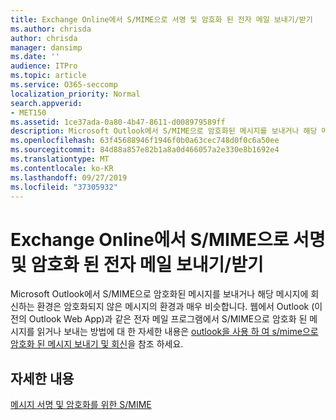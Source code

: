 ```yaml
---
title: Exchange Online에서 S/MIME으로 서명 및 암호화 된 전자 메일 보내기/받기
ms.author: chrisda
author: chrisda
manager: dansimp
ms.date: ''
audience: ITPro
ms.topic: article
ms.service: O365-seccomp
localization_priority: Normal
search.appverid:
- MET150
ms.assetid: 1ce37ada-0a80-4b47-8611-d008979589ff
description: Microsoft Outlook에서 S/MIME으로 암호화된 메시지를 보내거나 해당 메시지에 회신하는 환경은 암호화되지 않은 메시지의 환경과 매우 비슷합니다.
ms.openlocfilehash: 63f45688946f1946f0b0a63cec748d0f0c6a50ee
ms.sourcegitcommit: 84d88a857e82b1a8a0d466057a2e330e8b1692e4
ms.translationtype: MT
ms.contentlocale: ko-KR
ms.lasthandoff: 09/27/2019
ms.locfileid: "37305932"
---
```

# <a name="send-and-receive-smime-signed-and-encrypted-email-in-exchange-online"></a>Exchange Online에서 S/MIME으로 서명 및 암호화 된 전자 메일 보내기/받기

Microsoft Outlook에서 S/MIME으로 암호화된 메시지를 보내거나 해당 메시지에 회신하는 환경은 암호화되지 않은 메시지의 환경과 매우 비슷합니다. 웹에서 Outlook (이전의 Outlook Web App)과 같은 전자 메일 프로그램에서 S/MIME으로 암호화 된 메시지를 읽거나 보내는 방법에 대 한 자세한 내용은 [outlook을 사용 하 여 s/mime으로 암호화 된 메시지 보내기 및 회신](https://go.microsoft.com/fwlink/p/?LinkId=392520)을 참조 하세요.

## <a name="for-more-information"></a>자세한 내용

[메시지 서명 및 암호화를 위한 S/MIME](s-mime-for-message-signing-and-encryption.md)
